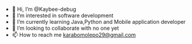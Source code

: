 - 👋 Hi, I’m @Kaybee-debug
- 👀 I’m interested in software development 
- 🌱 I’m currently learning Java,Python and Mobile application developer 
- 💞️ I’m looking to collaborate with no one yet
- 📫 How to reach me karabomolepo29@gmail.com

<!---
Kaybee-debug/Kaybee-debug is a ✨ special ✨ repository because its `README.md` (this file) appears on your GitHub profile.
You can click the Preview link to take a look at your changes.
--->

